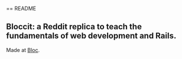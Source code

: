 == README

## Bloccit: a Reddit replica to teach the fundamentals of web development and Rails.

Made at [Bloc](http://bloc.io).
